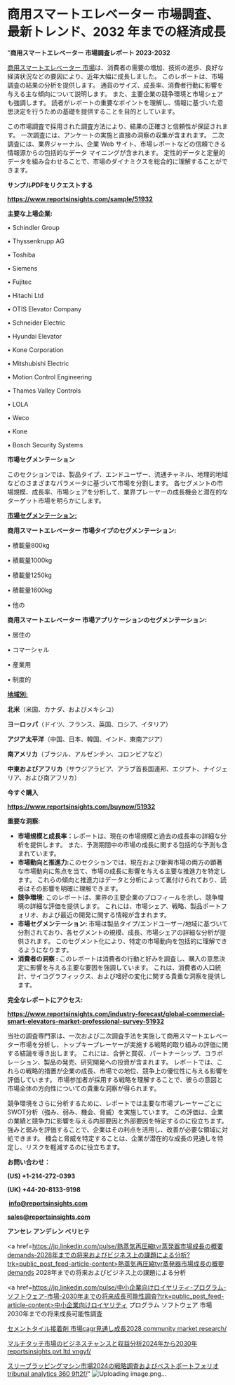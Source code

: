 # 商用スマートエレベーター 市場調査、最新トレンド、2032 年までの経済成長

"<strong>商用スマートエレベーター 市場調査レポート 2023-2032</strong>

<a href=https://www.reportsinsights.com/sample/51932>商用スマートエレベーター 市場</a>は、消費者の需要の増加、技術の進歩、良好な経済状況などの要因により、近年大幅に成長しました。 このレポートは、市場調査の結果の分析を提供します。 通貨のサイズ、成長率、消費者行動に影響を与える主な傾向について説明します。 また、主要企業の競争環境と市場シェアも強調します。 読者がレポートの重要なポイントを理解し、情報に基づいた意思決定を行うための基礎を提供することを目的としています。

この市場調査で採用された調査方法により、結果の正確さと信頼性が保証されます。 一次調査には、アンケートの実施と直接の洞察の収集が含まれます。 二次調査には、業界ジャーナル、企業 Web サイト、市場レポートなどの信頼できる情報源からの包括的なデータ マイニングが含まれます。 定性的データと定量的データを組み合わせることで、市場のダイナミクスを総合的に理解することができます。

<strong><b>サンプルPDFをリクエストする</b></strong>

<a href=https://www.reportsinsights.com/sample/51932><strong><u>https://www.reportsinsights.com/sample/51932</u></strong></a>

<strong>主要な上場企業:</strong>

• Schindler Group

• Thyssenkrupp AG

• Toshiba

• Siemens

• Fujitec

• Hitachi Ltd

• OTIS Elevator Company

• Schneider Electric

• Hyundai Elevator

• Kone Corporation

• Mitshubishi Electric

• Motion Control Engineering

• Thames Valley Controls

• LOLA

• Weco

• Kone

• Bosch Security Systems

<strong>市場セグメンテーション</strong>

このセクションでは、製品タイプ、エンドユーザー、流通チャネル、地理的地域などのさまざまなパラメータに基づいて市場を分割します。 各セグメントの市場規模、成長率、市場シェアを分析して、業界プレーヤーの成長機会と潜在的なターゲット市場を明らかにします。

<strong><u>市場セグメンテーション</u></strong><strong><u>:</u></strong>

<strong>商用スマートエレベーター 市場タイプのセグメンテーション:</strong>

• 積載量800kg

• 積載量1000kg

• 積載量1250kg

• 積載量1600kg

• 他の

<strong>商用スマートエレベーター 市場アプリケーションのセグメンテーション:</strong>

• 居住の

• コマーシャル

• 産業用

• 制度的

<strong><u>地域別</u></strong><strong><u>:</u></strong>

<strong>北米</strong>（米国、カナダ、およびメキシコ）

<strong>ヨーロッパ</strong>（ドイツ、フランス、英国、ロシア、イタリア）

<strong>アジア太平洋</strong>（中国、日本、韓国、インド、東南アジア）

<strong>南アメリカ</strong>（ブラジル、アルゼンチン、コロンビアなど）

<strong>中東およびアフリカ</strong>（サウジアラビア、アラブ首長国連邦、エジプト、ナイジェリア、および南アフリカ）

<strong>今すぐ購入</strong>

<a href=https://www.reportsinsights.com/buynow/51932><strong><u>https://www.reportsinsights.com/buynow/51932</u></strong></a>

<strong>重要な洞察:</strong>
<ul>
  <li><strong>市場規模と成長率：</strong>レポートは、現在の市場規模と過去の成長率の詳細な分析を提供します。 また、予測期間中の市場の成長に関する包括的な予測も含まれています。</li>
  <li><strong>市場動向と推進力:</strong>このセクションでは、現在および新興市場の両方の顕著な市場動向に焦点を当て、市場の成長に影響を与える主要な推進力を特定します。 これらの傾向と推進力はデータと分析によって裏付けられており、読者はその影響を明確に理解できます。</li>
  <li><strong>競争環境</strong>: このレポートは、業界の主要企業のプロフィールを示し、競争環境の詳細な評価を提供します。 これには、市場シェア、戦略、製品ポートフォリオ、および最近の開発に関する情報が含まれます。</li>
  <li><strong>市場セグメンテーション: </strong>市場は製品タイプ/エンドユーザー/地域に基づいて分割されており、各セグメントの規模、成長、市場シェアの詳細な分析が提供されます。 このセグメント化により、特定の市場動向を包括的に理解できるようになります。</li>
  <li><strong>消費者の洞察 : </strong>このレポートは消費者の行動と好みを調査し、購入の意思決定に影響を与える主要な要因を強調しています。 これは、消費者の人口統計、サイコグラフィックス、および嗜好の変化に関する貴重な洞察を提供します。</li>
</ul>
<strong>完全なレポートにアクセス:</strong>

<a href=https://www.reportsinsights.com/industry-forecast/global-commercial-smart-elevators-market-professional-survey-51932><strong><u><b>https://www.reportsinsights.com/industry-forecast/global-commercial-smart-elevators-market-professional-survey-51932</b></u></strong></a>

当社の調査専門家は、一次および二次調査手法を実施して商用スマートエレベーター市場を分析し、トップキープレーヤーが実施する戦略的取り組みの評価に関する結論を導き出します。 これには、合併と買収、パートナーシップ、コラボレーション、製品の発売、研究開発への投資が含まれます。 レポートでは、これらの戦略的措置が企業の成長、市場での地位、競争上の優位性に与える影響を評価しています。 市場参加者が採用する戦略を理解することで、彼らの意図と市場全体の方向性についての貴重な洞察が得られます。

競争環境をさらに分析するために、レポートでは主要な市場プレーヤーごとにSWOT分析（強み、弱み、機会、脅威）を実施しています。 この評価は、企業の業績と競争力に影響を与える内部要因と外部要因を特定するのに役立ちます。 強みと弱みを評価することで、企業はその利点を活用し、改善が必要な領域に対処できます。 機会と脅威を特定することは、企業が潜在的な成長の見通しを特定し、リスクを軽減するのに役立ちます。

<strong>お問い合わせ：</strong>

<strong>(US) +1-214-272-0393</strong>

<strong>(UK) +44-20-8133-9198</strong>

<strong> </strong><a href=info@reportsinsights.com><strong><u>info@reportsinsights.com</u></strong></a>

<a href=sales@reportsinsights.com><strong><u>sales@reportsinsights.com</u></strong></a>

<strong>アンセレ アンデレン ベリヒテ</strong>

<a href=https://jp.linkedin.com/pulse/熱蒸気再圧縮tvr蒸発器市場成長の概要demands-2028年までの将来およびビジネス上の課題による分析?trk=public_post_feed-article-content>熱蒸気再圧縮tvr蒸発器市場成長の概要demands 2028年までの将来およびビジネス上の課題による分析</a>

<a href=https://jp.linkedin.com/pulse/中小企業向けロイヤリティ-プログラム-ソフトウェア-市場-2030年までの将来成長可能性調査?trk=public_post_feed-article-content>中小企業向けロイヤリティ プログラム ソフトウェア 市場 2030年までの将来成長可能性調査</a>

<a href=https://www.linkedin.com/pulse/セメントタイル接着剤-市場cagr見通し成長2028-community-market-research/>セメントタイル接着剤 市場cagr見通し成長2028 community market research/</a>

<a href=https://www.linkedin.com/pulse/マルチタッチ市場のビジネスチャンスと収益分析2024年から2030年-reportsinsights-pvt-ltd-vngyf/>マルチタッチ市場のビジネスチャンスと収益分析2024年から2030年 reportsinsights pvt ltd vngyf/</a>

<a href=https://www.linkedin.com/pulse/スリーブラッピングマシン市場2024の戦略調査およびベストポートフォリオ-tribunal-analytics-360-9ft2f/>スリーブラッピングマシン市場2024の戦略調査およびベストポートフォリオ tribunal analytics 360 9ft2f/</a>"
![Uploading image.png…]()

